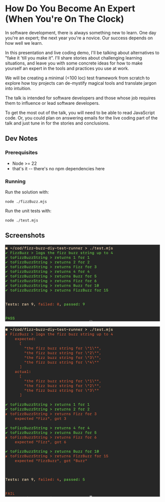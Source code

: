# How Do You Become An Expert (When You're On The Clock)

In software development, there is always something new to learn. One day you're an expert;
the next year you're a novice. Our success depends on how well we learn.

In this presentation and live coding demo, I'll be talking about alternatives to "fake
it 'till you make it". I'll share stories about challenging learning situations, and leave
you with some concrete ideas for how to make yourself an expert in the tools and practices
you use at work.

We will be creating a minimal (<100 loc) test framework from scratch to explore how toy
projects can de-mystify magical tools and translate jargon into intuition.

The talk is intended for software developers and those whose job requires them to
influence or lead software developers.

To get the most out of the talk, you will need to be able to read JavaScript code. Or, you
could plan on answering emails for the live coding part of the talk and just tune in for
the stories and conclusions.

## Dev Notes

### Prerequisites

- Node >= 22
- that's it -- there's no npm dependencies here

### Running

Run the solution with:

    node ./fizzBuzz.mjs

Run the unit tests with:

    node ./test.mjs

## Screenshots

![tests passing](readme_images/example-success.jpg)

![tests failing](readme_images/example-failure.jpg)
